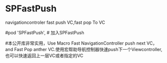 # SPFastPush
navigationcontroler fast push VC,fast pop To VC

#pod 'SPFastPush',                   # 加入SPFastPush

#本公开库非常实用，Use Macro Fast NavigationController push next VC，and Fast Pop anther VC.使用宏帮助导航控制器快速push下一个Viewcontroller,也可以快速返回上一层VC或者指定的VC
